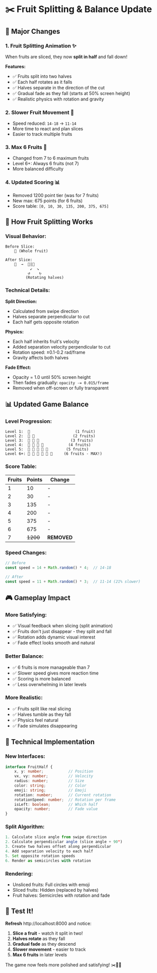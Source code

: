# ✂️ Fruit Splitting & Balance Update

## 🎯 Major Changes

### 1. **Fruit Splitting Animation** ✨
When fruits are sliced, they now **split in half** and fall down!

**Features:**
- ✅ Fruits split into two halves
- ✅ Each half rotates as it falls
- ✅ Halves separate in the direction of the cut
- ✅ Gradual fade as they fall (starts at 50% screen height)
- ✅ Realistic physics with rotation and gravity

### 2. **Slower Fruit Movement** 🐌
- Speed reduced: `14-18` → `11-14`
- More time to react and plan slices
- Easier to track multiple fruits

### 3. **Max 6 Fruits** 🎪
- Changed from 7 to 6 maximum fruits
- Level 6+: Always 6 fruits (not 7)
- More balanced difficulty

### 4. **Updated Scoring** 📊
- Removed 1200 point tier (was for 7 fruits)
- New max: 675 points (for 6 fruits)
- Score table: `[0, 10, 30, 135, 200, 375, 675]`

## 🎨 How Fruit Splitting Works

### Visual Behavior:
```
Before Slice:
    🍎 (Whole fruit)

After Slice:
    🍎  →  🍎|🍎
           ↙  ↘
          ↺    ↻
         (Rotating halves)
```

### Technical Details:

**Split Direction:**
- Calculated from swipe direction
- Halves separate perpendicular to cut
- Each half gets opposite rotation

**Physics:**
- Each half inherits fruit's velocity
- Added separation velocity perpendicular to cut
- Rotation speed: ±0.1-0.2 rad/frame
- Gravity affects both halves

**Fade Effect:**
- Opacity = 1.0 until 50% screen height
- Then fades gradually: `opacity -= 0.015/frame`
- Removed when off-screen or fully transparent

## 📊 Updated Game Balance

### Level Progression:
```
Level 1:  🍎                    (1 fruit)
Level 2:  🍎 🍊                 (2 fruits)
Level 3:  🍎 🍊 🍋              (3 fruits)
Level 4:  🍎 🍊 🍋 🍌           (4 fruits)
Level 5:  🍎 🍊 🍋 🍌 🍉        (5 fruits)
Level 6+: 🍎 🍊 🍋 🍌 🍉 🍇     (6 fruits - MAX!)
```

### Score Table:
| Fruits | Points | Change |
|--------|--------|--------|
| 1 | 10 | - |
| 2 | 30 | - |
| 3 | 135 | - |
| 4 | 200 | - |
| 5 | 375 | - |
| 6 | 675 | - |
| 7 | ~~1200~~ | **REMOVED** |

### Speed Changes:
```typescript
// Before
const speed = 14 + Math.random() * 4;  // 14-18

// After  
const speed = 11 + Math.random() * 3;  // 11-14 (21% slower)
```

## 🎮 Gameplay Impact

### More Satisfying:
- ✅ Visual feedback when slicing (split animation)
- ✅ Fruits don't just disappear - they split and fall
- ✅ Rotation adds dynamic visual interest
- ✅ Fade effect looks smooth and natural

### Better Balance:
- ✅ 6 fruits is more manageable than 7
- ✅ Slower speed gives more reaction time
- ✅ Scoring is more balanced
- ✅ Less overwhelming in later levels

### More Realistic:
- ✅ Fruits split like real slicing
- ✅ Halves tumble as they fall
- ✅ Physics feel natural
- ✅ Fade simulates disappearing

## 🔧 Technical Implementation

### New Interfaces:
```typescript
interface FruitHalf {
    x, y: number;           // Position
    vx, vy: number;         // Velocity
    radius: number;         // Size
    color: string;          // Color
    emoji: string;          // Emoji
    rotation: number;       // Current rotation
    rotationSpeed: number;  // Rotation per frame
    isLeft: boolean;        // Which half
    opacity: number;        // Fade value
}
```

### Split Algorithm:
```typescript
1. Calculate slice angle from swipe direction
2. Calculate perpendicular angle (slice angle + 90°)
3. Create two halves offset along perpendicular
4. Add separation velocity to each half
5. Set opposite rotation speeds
6. Render as semicircles with rotation
```

### Rendering:
- Unsliced fruits: Full circles with emoji
- Sliced fruits: Hidden (replaced by halves)
- Fruit halves: Semicircles with rotation and fade

## 🧪 Test It!

**Refresh** http://localhost:8000 and notice:

1. **Slice a fruit** - watch it split in two!
2. **Halves rotate** as they fall
3. **Gradual fade** as they descend
4. **Slower movement** - easier to track
5. **Max 6 fruits** in later levels

The game now feels more polished and satisfying! ✂️🍉✨
